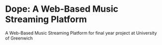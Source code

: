 # Dope: A Web-Based Music Streaming Platform
A Web-Based Music Streaming Platform for final year project at University of Greenwich
